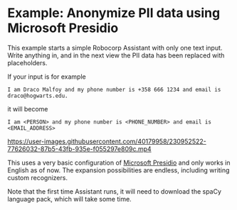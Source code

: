 #  Example: Anonymize PII data using Microsoft Presidio

This example starts a simple Robocorp Assistant with only one text input. Write anything in,
and in the next view the PII data has been replaced with placeholders.

If your input is for example

`I am Draco Malfoy and my phone number is +358 666 1234 and email is draco@hogwarts.edu.`

it will become

`I am <PERSON> and my phone number is <PHONE_NUMBER> and email is <EMAIL_ADDRESS>`


https://user-images.githubusercontent.com/40179958/230952522-77626032-87b5-43fb-935e-f055297e809c.mp4


This uses a very basic configuration of [Microsoft Presidio](https://microsoft.github.io/presidio/)
and only works in English as of now. The expansion possibilities are endless, including writing
custom recognizers.

Note that the first time Assistant runs, it will need to download the spaCy language pack,
which will take some time.
